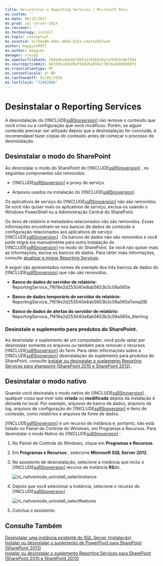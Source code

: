 ```yaml
---
title: Desinstalar o Reporting Services | Microsoft Docs
ms.custom: ''
ms.date: 06/13/2017
ms.prod: sql-server-2014
ms.reviewer: ''
ms.technology: install
ms.topic: conceptual
ms.assetid: 5c764a00-d4bc-465d-b32e-e4efce052ce4
author: maggiesMSFT
ms.author: maggies
manager: craigg
ms.openlocfilehash: 3909d6adb64b798fa17926620a7e7bd5914bf504
ms.sourcegitcommit: b87d36c46b39af8b929ad94ec707dee8800950f5
ms.translationtype: MT
ms.contentlocale: pt-BR
ms.lasthandoff: 02/08/2020
ms.locfileid: "71952686"
---
```

# <a name="uninstall-reporting-services"></a>Desinstalar o Reporting Services
  A desinstalação do [!INCLUDE[ssRSnoversion](../../includes/ssrsnoversion-md.md)] não remove o conteúdo que você criou ou a configuração que você modificou. Porém, se algum conteúdo precisar ser utilizado depois que a desinstalação for concluída, é recomendável fazer cópias do conteúdo antes de começar o processo de desinstalação.  
  
## <a name="uninstall-sharepoint-mode"></a>Desinstalar o modo do SharePoint  
 Ao desinstalar o modo do SharePoint do [!INCLUDE[ssRSnoversion](../../includes/ssrsnoversion-md.md)] , os seguintes componentes são removidos:  
  
-   
  [!INCLUDE[ssRSnoversion](../../includes/ssrsnoversion-md.md)] e proxy de serviço.  
  
-   Arquivos usados na instalação do [!INCLUDE[ssRSnoversion](../../includes/ssrsnoversion-md.md)] .  
  
 Os aplicativos de serviço do [!INCLUDE[ssRSnoversion](../../includes/ssrsnoversion-md.md)] não são removidos. Se você não quiser mais os aplicativos de serviço, exclua-os usando o Windows PowerShell ou a Administração Central do SharePoint.  
  
 Os itens de relatório e metadados relacionados não são removidos. Essas informações encontram-se nos bancos de dados de conteúdo e configuração relacionados aos aplicativos de serviço [!INCLUDE[ssRSnoversion](../../includes/ssrsnoversion-md.md)] . Os bancos de dados não são removidos e você pode migrá-los manualmente para outra instalação do [!INCLUDE[ssRSnoversion](../../includes/ssrsnoversion-md.md)] no modo do SharePoint. Se você não quiser mais as informações, exclua os bancos de dados. Para obter mais informações, consulte [atualizar e migrar Reporting Services](../../reporting-services/install-windows/upgrade-and-migrate-reporting-services.md).  
  
 A seguir são apresentados nomes de exemplo dos três bancos de dados do [!INCLUDE[ssRSnoversion](../../includes/ssrsnoversion-md.md)] que não são removidos.  
  
-   **Banco de dados do servidor de relatório:** ReportingService_7f616e2d253040e8ab5653b3c09a065e  
  
-   **Banco de dados temporário do servidor de relatório:** ReportingService_7f616e2d253040e8ab5653b3c09a065eTempDB  
  
-   **Banco de dados de alertas do servidor de relatório:** ReportingService_7f616e2d253040e8ab5653b3c09a065e_Alerting  
  
### <a name="uninstall-the-add-in-for-sharepoint-products"></a>Desinstale o suplemento para produtos do SharePoint.  
 Ao desinstalar o suplemento de um computador, você pode optar por desinstalar somente os arquivos ou também para remover o recursos [!INCLUDE[ssRSnoversion](../../includes/ssrsnoversion-md.md)] do farm. Para obter informações sobre a [!INCLUDE[ssRSnoversion](../../includes/ssrsnoversion-md.md)] desinstalação do suplemento para produtos do SharePoint, consulte [instalar ou desinstalar o suplemento Reporting Services para sharepoint &#40;SharePoint 2010 e SharePoint 2013&#41;](../../reporting-services/install-windows/install-or-uninstall-the-reporting-services-add-in-for-sharepoint.md).  
  
## <a name="uninstall-native-mode"></a>Desinstalar o modo nativo  
 Quando você desinstala o modo nativo do [!INCLUDE[ssRSnoversion](../../includes/ssrsnoversion-md.md)] , qualquer coisa que tiver sido **criada** ou **modificada** depois da instalação é deixada no local. Por exemplo, arquivos de banco de dados, arquivos de log, arquivos de configuração do [!INCLUDE[ssRSnoversion](../../includes/ssrsnoversion-md.md)] e itens de conteúdo, como relatórios e arquivos de fonte de dados.  
  
 
  [!INCLUDE[ssRSnoversion](../../includes/ssrsnoversion-md.md)] é um recurso de instância e, portanto, não está listado no Painel de Controle do Windows, em Programas e Recursos. Para desinstalar o modo Nativo do [!INCLUDE[ssRSnoversion](../../includes/ssrsnoversion-md.md)] :  
  
1.  No Painel de Controle do Windows, clique em **Programas e Recursos**.  
  
2.  Em **Programas e Recursos** , selecione **Microsoft SQL Server 2012**.  
  
3.  No assistente de desinstalação, selecione a instância que inclui o  [!INCLUDE[ssRSnoversion](../../includes/ssrsnoversion-md.md)] recurso de instância **RS**do .  
  
     ![rs_nativemode_uninstall_selectinstance](../../../2014/sql-server/install/media/rs-nativemode-uninstall-selectinstance.gif "rs_nativemode_uninstall_selectinstance")  
  
4.  Depois que você selecionar a instância, selecione o recurso do [!INCLUDE[ssRSnoversion](../../includes/ssrsnoversion-md.md)] .  
  
     ![rs_nativemode_uninstall_selectfeatures](../../../2014/sql-server/install/media/rs-nativemode-uninstall-selectfeatures.gif "rs_nativemode_uninstall_selectfeatures")  
  
5.  Conclua o assistente.  
  
## <a name="see-also"></a>Consulte Também  
 [Desinstalar uma instância existente do SQL Server &#40;instalação&#41;](../../../2014/sql-server/install/uninstall-an-existing-instance-of-sql-server-setup.md)   
 [Instalar ou desinstalar o suplemento de PowerPivot para SharePoint &#40;SharePoint 2013&#41;](https://docs.microsoft.com/analysis-services/instances/install-windows/install-or-uninstall-the-power-pivot-for-sharepoint-add-in-sharepoint-2013)   
 [Instalar ou desinstalar o suplemento Reporting Services para SharePoint &#40;SharePoint 2010 e SharePoint 2013&#41;](../../reporting-services/install-windows/install-or-uninstall-the-reporting-services-add-in-for-sharepoint.md)  
  
  
